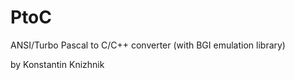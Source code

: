 # PtoC
ANSI/Turbo Pascal to C/C++ converter (with BGI emulation library)

by                          Konstantin Knizhnik
